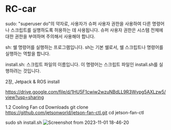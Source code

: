 # RC-car
sudo: "superuser do"의 약자로, 사용자가 슈퍼 사용자 권한을 사용하여 다른 명령어나 스크립트를 실행하도록 허용하는 데 사용됩니다. 슈퍼 사용자 권한은 시스템 전체에 대한 권한을 부여하며 주의해서 사용해야 합니다.

sh: 쉘 명령어를 실행하는 프로그램입니다. sh는 기본 쉘로서, 쉘 스크립트나 명령어를 실행하는 역할을 합니다.

install.sh: 스크립트 파일의 이름입니다. 이 명령어는 스크립트 파일인 install.sh를 실행하려는 것입니다.

2장, Jetpack & ROS install

https://drive.google.com/file/d/1HU5F1cwiw2wzuNBdLL9R3Wvpg5AXLzw5/view?usp=sharing

1.2 Cooling Fan
cd Downloads
git clone https://github.com/jetsonworld/jetson-fan-ctl.git
cd jetson-fan-ctl

sudo sh install.sh
![Screenshot from 2023-11-01 18-46-20](https://github.com/riversuun/RC-car/assets/128311480/10a2ff05-5cb5-4897-a754-d822f7576dcb)
